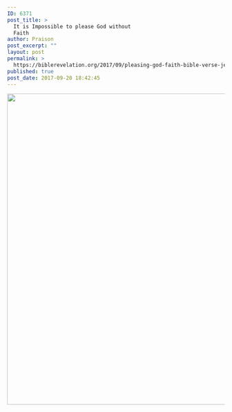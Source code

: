 ```yaml
---
ID: 6371
post_title: >
  It is Impossible to please God without
  Faith
author: Praison
post_excerpt: ""
layout: post
permalink: >
  https://biblerevelation.org/2017/09/pleasing-god-faith-bible-verse-jesus/
published: true
post_date: 2017-09-20 18:42:45
---
```

<img class="aligncenter size-large" src="http://ift.tt/2hiHS2Y" width="720" />